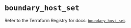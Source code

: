 # `boundary_host_set`

Refer to the Terraform Registry for docs: [`boundary_host_set`](https://registry.terraform.io/providers/hashicorp/boundary/1.3.0/docs/resources/host_set).

